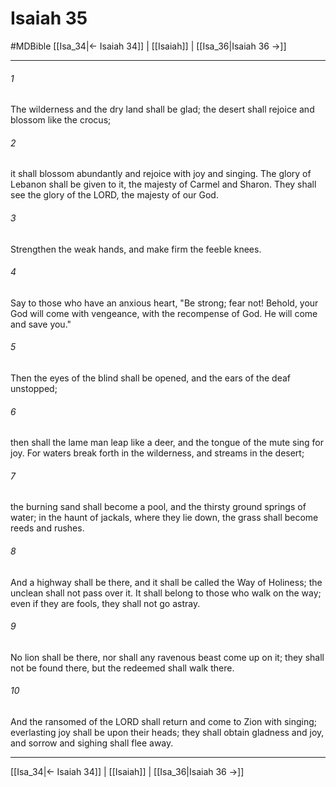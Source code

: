 # Isaiah 35
#MDBible
[[Isa_34|← Isaiah 34]] | [[Isaiah]] | [[Isa_36|Isaiah 36 →]]

***

###### 1 
The wilderness and the dry land shall be glad; the desert shall rejoice and blossom like the crocus; 

###### 2 
it shall blossom abundantly and rejoice with joy and singing. The glory of Lebanon shall be given to it, the majesty of Carmel and Sharon. They shall see the glory of the LORD, the majesty of our God. 

###### 3 
Strengthen the weak hands, and make firm the feeble knees. 

###### 4 
Say to those who have an anxious heart, "Be strong; fear not! Behold, your God will come with vengeance, with the recompense of God. He will come and save you." 

###### 5 
Then the eyes of the blind shall be opened, and the ears of the deaf unstopped; 

###### 6 
then shall the lame man leap like a deer, and the tongue of the mute sing for joy. For waters break forth in the wilderness, and streams in the desert; 

###### 7 
the burning sand shall become a pool, and the thirsty ground springs of water; in the haunt of jackals, where they lie down, the grass shall become reeds and rushes. 

###### 8 
And a highway shall be there, and it shall be called the Way of Holiness; the unclean shall not pass over it. It shall belong to those who walk on the way; even if they are fools, they shall not go astray. 

###### 9 
No lion shall be there, nor shall any ravenous beast come up on it; they shall not be found there, but the redeemed shall walk there. 

###### 10 
And the ransomed of the LORD shall return and come to Zion with singing; everlasting joy shall be upon their heads; they shall obtain gladness and joy, and sorrow and sighing shall flee away. 

***

[[Isa_34|← Isaiah 34]] | [[Isaiah]] | [[Isa_36|Isaiah 36 →]]
